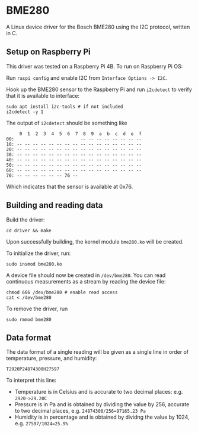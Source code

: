 # BME280 

A Linux device driver for the Bosch BME280 using the I2C protocol, written in C. 

## Setup on Raspberry Pi

This driver was tested on a Raspberry Pi 4B. To run on Raspberry Pi OS:

Run `raspi config` and enable I2C from `Interface Options -> I2C`.

Hook up the BME280 sensor to the Raspberry Pi and run `i2cdetect` to verify
that it is available to interface:
```
sudo apt install i2c-tools # if not included
i2cdetect -y 1
```

The output of `i2cdetect` should be something like
```
     0  1  2  3  4  5  6  7  8  9  a  b  c  d  e  f
00:                         -- -- -- -- -- -- -- -- 
10: -- -- -- -- -- -- -- -- -- -- -- -- -- -- -- -- 
20: -- -- -- -- -- -- -- -- -- -- -- -- -- -- -- -- 
30: -- -- -- -- -- -- -- -- -- -- -- -- -- -- -- -- 
40: -- -- -- -- -- -- -- -- -- -- -- -- -- -- -- -- 
50: -- -- -- -- -- -- -- -- -- -- -- -- -- -- -- -- 
60: -- -- -- -- -- -- -- -- -- -- -- -- -- -- -- -- 
70: -- -- -- -- -- -- 76 --                         
```
Which indicates that the sensor is available at 0x76.

## Building and reading data

Build the driver:
```
cd driver && make
```

Upon successfully building, the kernel module `bme280.ko` will be created.

To initialize the driver, run:
```
sudo insmod bme280.ko
```

A device file should now be created in `/dev/bme280`. You can read continuous measurements
as a stream by reading the device file: 
```
chmod 666 /dev/bme280 # enable read access
cat < /dev/bme280
```

To remove the driver, run 
```
sudo rmmod bme280
```

## Data format
The data format of a single reading will be given as a single line in order of temperature, pressure, and
humidity:
```
T2920P24874300H27597
```

To interpret this line:
- Temperature is in Celsius and is accurate to two decimal places: e.g.
  `2920->29.20C`
- Pressure is in Pa and is obtained by dividing the value by 256, accurate to
  two decimal places, e.g. `24874300/256=97165.23 Pa`
- Humidity is in percentage and is obtained by dividng the value by 1024, e.g.
  `27597/1024=25.9%`


